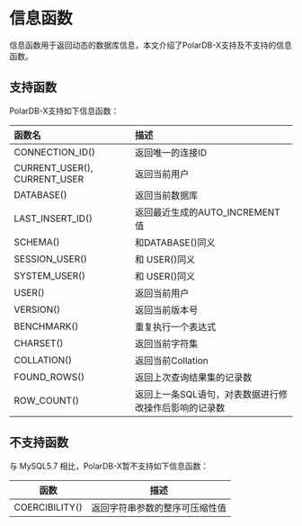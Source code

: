 信息函数 
=========================

信息函数用于返回动态的数据库信息，本文介绍了PolarDB-X支持及不支持的信息函数。

支持函数 
-------------------------

PolarDB-X支持如下信息函数：


| 函数名                          | 描述                           |
|:-----------------------------|:-----------------------------|
| CONNECTION_ID()              | 返回唯一的连接ID                    |
| CURRENT_USER(), CURRENT_USER | 返回当前用户                       |
| DATABASE()                   | 返回当前数据库                      |
| LAST_INSERT_ID()             | 返回最近生成的AUTO_INCREMENT值       |
| SCHEMA()                     | 和DATABASE()同义                |
| SESSION_USER()               | 和 USER()同义                   |
| SYSTEM_USER()                | 和 USER()同义                   |
| USER()                       | 返回当前用户                       |
| VERSION()                    | 返回当前版本号                      |
| BENCHMARK()                  | 重复执行一个表达式                    |
| CHARSET()                    | 返回当前字符集                      |
| COLLATION()                  | 返回当前Collation                |
| FOUND_ROWS()                 | 返回上次查询结果集的记录数                |
| ROW_COUNT()                  | 返回上一条SQL语句，对表数据进行修改操作后影响的记录数 |



不支持函数 
--------------------------

与 MySQL5.7 相比，PolarDB-X暂不支持如下信息函数：


|       函数       |       描述        |
|----------------|-----------------|
| COERCIBILITY() | 返回字符串参数的整序可压缩性值 |


